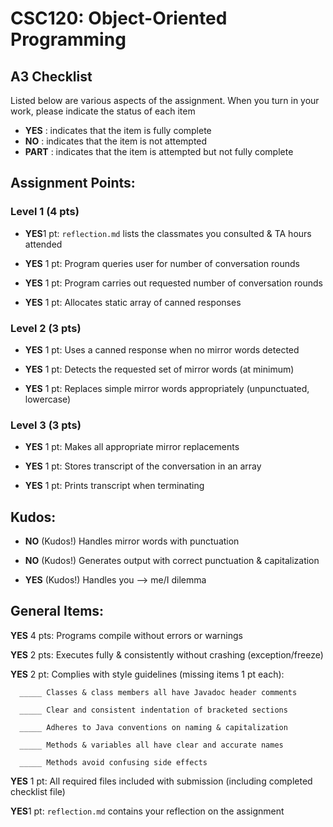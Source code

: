 # CSC120: Object-Oriented Programming
## A3 Checklist

Listed below are various aspects of the assignment.  When you turn in your work, please indicate the status of each item

- **YES** : indicates that the item is fully complete
- **NO** : indicates that the item is not attempted
- **PART** : indicates that the item is attempted but not fully complete


## Assignment Points:

### Level 1 (4 pts)

- **YES**1 pt: `reflection.md` lists the classmates you consulted & TA hours attended

- **YES** 1 pt: Program queries user for number of conversation rounds

- **YES** 1 pt: Program carries out requested number of conversation rounds

- **YES** 1 pt: Allocates static array of canned responses

### Level 2 (3 pts)

- **YES** 1 pt: Uses a canned response when no mirror words detected

- **YES**  1 pt: Detects the requested set of mirror words (at minimum)

- **YES** 1 pt: Replaces simple mirror words appropriately (unpunctuated, lowercase)

### Level 3 (3 pts)

- **YES** 1 pt: Makes all appropriate mirror replacements

- **YES** 1 pt: Stores transcript of the conversation in an array

- **YES** 1 pt: Prints transcript when terminating

## Kudos:

- **NO**  (Kudos!) Handles mirror words with punctuation

- **NO** (Kudos!) Generates output with correct punctuation & capitalization

- **YES** (Kudos!) Handles you --> me/I dilemma



## General Items:

**YES** 4 pts: Programs compile without errors or warnings

**YES** 2 pts: Executes fully & consistently without crashing (exception/freeze)

**YES** 2 pt: Complies with style guidelines (missing items 1 pt each):

      _____ Classes & class members all have Javadoc header comments

      _____ Clear and consistent indentation of bracketed sections

      _____ Adheres to Java conventions on naming & capitalization

      _____ Methods & variables all have clear and accurate names

      _____ Methods avoid confusing side effects

**YES** 1 pt: All required files included with submission (including completed checklist file)

**YES**1 pt: `reflection.md` contains your reflection on the assignment
